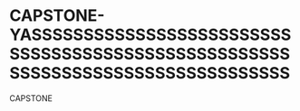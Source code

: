 # CAPSTONE-YASSSSSSSSSSSSSSSSSSSSSSSSSSSSSSSSSSSSSSSSSSSSSSSSSSSSSSSSSSSSSSSSSSSSSSSSSSSSSSS
CAPSTONE
